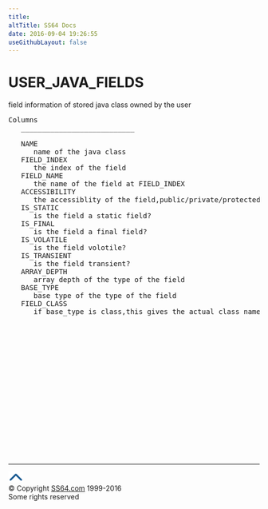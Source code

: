 ```yaml
---
title:
altTitle: SS64 Docs
date: 2016-09-04 19:26:55
useGithubLayout: false
---
```

<!-- #BeginLibraryItem "/Library/head_orad.lbi" --><!-- #EndLibraryItem --><h1>USER_JAVA_FIELDS </h1><p> field information of stored java class owned by the user </p> 
 
<pre>Columns
   ___________________________
 
   NAME
      name of the java class
   FIELD_INDEX
      the index of the field
   FIELD_NAME
      the name of the field at FIELD_INDEX
   ACCESSIBILITY
      the accessiblity of the field,public/private/protected/null(i.e. package)
   IS_STATIC
      is the field a static field?
   IS_FINAL
      is the field a final field?
   IS_VOLATILE
      is the field volotile?
   IS_TRANSIENT
      is the field transient?
   ARRAY_DEPTH
      array depth of the type of the field
   BASE_TYPE
      base type of the type of the field
   FIELD_CLASS
      if base_type is class,this gives the actual class name of the base object

</pre><!-- #BeginLibraryItem "/Library/foot_orad.lbi" --><p><script async="" src="//pagead2.googlesyndication.com/pagead/js/adsbygoogle.js"></script>
<!-- oracle-footer -->
<ins class="adsbygoogle" style="display:inline-block;width:300px;height:250px" data-ad-client="ca-pub-6140977852749469" data-ad-slot="4275490898"></ins>
<script>
(adsbygoogle = window.adsbygoogle || []).push({});
</script></p>
<hr>
<div id="bl" class="footer"><a href="#"><img src="../images/top.png" width="30" height="22" alt="Back to the Top"></a></div>
<div id="br" class="footer, tagline">© Copyright <a href="http://ss64.com/">SS64.com</a> 1999-2016<br>
Some rights reserved</div>
<!-- #EndLibraryItem -->

